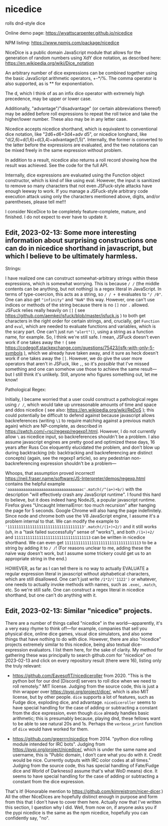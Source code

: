 # nicedice
rolls dnd-style dice

Online demo page: https://wyattscarpenter.github.io/nicedice

NPM listing: https://www.npmjs.com/package/nicedice

NiceDice is a public domain JavaScript module that allows for the generation of random numbers using XdY dice notation, as described here: https://en.wikipedia.org/wiki/Dice_notation

An arbitrary number of dice expressions can be combined together using the basic JavaScript arithmetic operators, +-*/%. The comma operator is also supported, as is ** for exponentiation.

The d, which I think of as an infix dice operator with extremely high precedence, may be upper or lower case.

Additionally, "advantage"/"disadvantage" (or certain abbreviations thereof) may be added before roll expressions to repeat the roll twice and take the higher/lower number. These also may be in any letter case.

Nicedice accepts nicedice shorthand, which is equivalent to conventional dice notation, like "2d6+d6+3d4+adv d5", or nicedice longhand, like "d(2,6)+d(1,6)+d(3,4)+advantage(1,5)". Internally, the former is converted to the latter before the expressions are evaluated, and the two notations can be mixed freely in the same expression without problem.

In addition to a result, nicedice also returns a roll record showing how the result was achieved. See the code for the full API.

Internally, dice expressions are evaluated using the Function object constructor, which is kind of like using eval. However, the input is sanitized to remove so many characters that not even JSFuck-style attacks have enough leeway to work. If you manage a JSFuck-style arbitrary code execution attack using only the characters mentioned above, digits, and/or parentheses, please tell me!!!

I consider NiceDice to be completely feature-complete, mature, and finished. I do not expect to ever have to update it.

## Edit, 2023-02-13: Some more interesting information about surprising constructions one can do in nicedice shorthand in javascript, but which I believe to be ultimately harmless.

Strings:

I have realized one can construct somewhat-arbitrary strings within these expressions, which is somewhat worrying. This is because `/ /` (the middle contents can be anything, but not nothing) is a regex literal in JavaScript. In terms of type-coercion, this acts as a string, so `/ / + 0` evaluates to `"/ /0"`. One can also get `"infinity"` and `"NaN"` this way. However, one can't use indices or methods of the string because there is no `[]` nor `.` allowed. JSFuck relies really heavily on `[]` ( see https://github.com/aemkei/jsfuck/blob/master/jsfuck.js ) to both get characters in the right order for certain strings, and, crucially, get `Function` and `eval`, which are needed to evaluate functions and variables, which is the scary part. One can't just run `"alert"()`, using a string as a function name, for example. So, I think we're still safe. I mean, JSFuck doesn't even work if one takes away the `!` ( see https://codegolf.stackexchange.com/questions/75423/jsfk-with-only-5-symbols ), which we already have taken away, and it sure as heck doesn't work if one takes away the `[]`. However, we do give the user more operators that aren't in JSFuck, like `,`, so it's *possible* that I've missed something and one can somehow use those to achieve the same result—but I still think it's unlikely. Still, anyone who figures something out, let me know!

Pathological Regex:

Initially, I became worried that a user could construct a pathological regex using `/ /`, which would take up unreasonable amounts of time and space and ddos nicedice ( see also: https://en.wikipedia.org/wiki/ReDoS ); this could potentially be difficult to defend against because javascript allows backreferences (writing `\1` to require matching against a previous match again) which are NP-complete, as described in https://swtch.com/~rsc/regexp/regexp1.html. However, I do not currently allow `\` as nicedice input, so backreferences shouldn't be a problem. I also assume javascript engines are pretty good and optimized these days, 16 years after Russ Cox eloquently elucidated the problem, and don't blow up during backtracking (nb: backtracking and backreferencing are distinct concepts) (again, see the regexp1 article), so any pedestrian non-backreferencing expression shouldn't be a problem—

Whoops, that assumption proved incorrect! https://neil.fraser.name/software/JS-Interpreter/demos/regexp.html contains the helpful example `'aaaaaaaaaaaaaaaaaaaaaaaaaaaaaaaaac'.match(/^(a+)+b/)` with the description "will effectively crash any JavaScript runtime". I found this hard to believe, but it does indeed hang NodeJS, a popular javascript runtime. Firefox gives "Uncaught InternalError: too much recursion" after hanging the page for 5 seconds. Google Chrome will also hang the page indefinitely. Since node and chrome both use the V8 JavaScript engine, I assume it's a problem internal to that. We can modify the example to `'1111111111111111111111111111111113'.match(/(1+)+2/)` and it still works (uh, in a "task failed successfully" sense of "works"), and both `/(1+)+2/` and `1111111111111111111111111111111113` can be written in nicedice shorthand. We can even get `1111111111111111111111111111111113` to be a string by adding it to `/ /`! (For reasons unclear to me, adding these the naive way doesn't work, but I assume some trickery could get us to an appropriate string in the end.)

HOWEVER, as far as I can tell there is no way to actually EVALUATE a regular expression literal in javascript without alphabetical characters, which are still disallowed. One can't just write `/1*2/('1122')` or whatever, one needs to actually invoke methods with names, such as `.exec`, `.match`, etc. So we're still safe. One can construct a regex literal in nicedice shorthand, but one can't do anything with it.

## Edit, 2023-02-13: Similar "nicedice" projects.

There are a number of things called "nicedice" in the world—apparently, it's a very easy rhyme to think of!—for example, companies that sell you physical dice, online dice games, visual dice simulators, and also some things that have nothing to do with dice. However, there are also "nicedice" projects extremely similar to this nicedice, being also textual dice-expression evaluators. I list them here, for the sake of clarity. My method for gathering these was principally to search github.com for "nicedice" on 2023-02-13 and click on every repository result (there were 16), listing only the truly relevant:

* https://github.com/EavesofIT/nicediceroller from 2020. "This is the python bot for our dnd [Discord] servers to roll dice when we need to roll remotely."  MIT license. Judging from the source code, this is just a thin wrapper over https://pypi.org/project/dice/, which is also MIT license, but by other people. `dice` supports a lot of features, such as Fudge dice, exploding dice, and advantage. `nicediceroller` seems to have special handling for the case of adding or subtracting a constant from the dice expression, even though `dice` already handles basic arithmetic; this is presumably because, playing dnd, these fellows want to be able to see natural 20s and 1s. Perhaps the `verbose_print` function of `dice` would have worked for them.

* https://github.com/greerrrr/nicedice from 2014. "python dice rolling module intended for IRC bots". Judging from https://pypi.org/project/nicedice/, which is under the same name and username, this is "Public domain, I don’t care what you do with it. Credit would be nice. Currently outputs with IRC color codes at all times." Judging from the source code, this has special handling of Fate/Fudge dice and World of Darkness(I assume that's what WoD means) dice. It seems to have special handling for the case of adding or subtracting a constant from the dice expression.

That's it! (Honorable mention to https://github.com/kimrejstrom/nicer-dicer.) All the other NiceDices are hopefully distinct enough in purpose and form from this that I don't have to cover them here. Actually now that I've written this section, I question why I did. Well, from now on, if anyone asks you if the pypi nicedice is the same as the npm nicedice, hopefully you can confidently say, "no".
